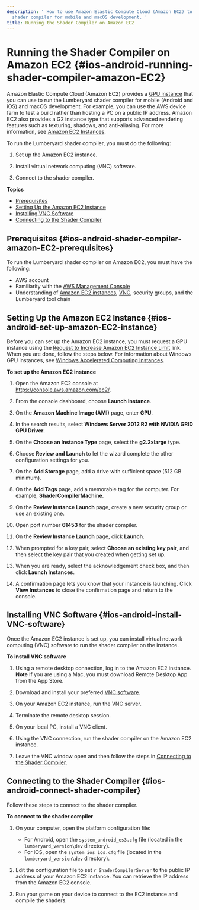 ```yaml
---
description: ' How to use Amazon Elastic Compute Cloud (Amazon EC2) to run the &ALYlong;
  shader compiler for mobile and macOS development. '
title: Running the Shader Compiler on Amazon EC2
---
```

# Running the Shader Compiler on Amazon EC2 {#ios-android-running-shader-compiler-amazon-EC2}

Amazon Elastic Compute Cloud \(Amazon EC2\) provides a [GPU instance](https://aws.amazon.com/blogs/aws/build-3d-streaming-applications-with-ec2s-new-g2-instance-type/) that you can use to run the Lumberyard shader compiler for mobile \(Android and iOS\) and macOS development\. For example, you can use the AWS device farm to test a build rather than hosting a PC on a public IP address\. Amazon EC2 also provides a G2 instance type that supports advanced rendering features such as texturing, shadows, and anti\-aliasing\. For more information, see [Amazon EC2 Instances](https://docs.aws.amazon.com/AWSEC2/latest/WindowsGuide/Instances.html)\.

To run the Lumberyard shader compiler, you must do the following:

1. Set up the Amazon EC2 instance\.

1. Install virtual network computing \(VNC\) software\.

1. Connect to the shader compiler\.

**Topics**
+ [Prerequisites](#ios-android-shader-compiler-amazon-EC2-prerequisites)
+ [Setting Up the Amazon EC2 Instance](#ios-android-set-up-amazon-EC2-instance)
+ [Installing VNC Software](#ios-android-install-VNC-software)
+ [Connecting to the Shader Compiler](#ios-android-connect-shader-compiler)

## Prerequisites {#ios-android-shader-compiler-amazon-EC2-prerequisites}

To run the Lumberyard shader compiler on Amazon EC2, you must have the following:
+ AWS account
+ Familiarity with the [AWS Management Console](https://console.aws.amazon.com/)
+ Understanding of [Amazon EC2 instances](https://docs.aws.amazon.com/AWSEC2/latest/WindowsGuide/Instances.html), [VNC](https://www.realvnc.com/docs/), security groups, and the Lumberyard tool chain

## Setting Up the Amazon EC2 Instance {#ios-android-set-up-amazon-EC2-instance}

Before you can set up the Amazon EC2 instance, you must request a GPU instance using the [Request to Increase Amazon EC2 Instance Limit](https://docs.aws.amazon.com/AWSEC2/latest/WindowsGuide/accelerated-computing-instances.html#gpu-instance-current-limitations) link\. When you are done, follow the steps below\. For information about Windows GPU instances, see [Windows Accelerated Computing Instances](https://docs.aws.amazon.com/AWSEC2/latest/WindowsGuide/accelerated-computing-instances.html)\.

**To set up the Amazon EC2 instance**

1. Open the Amazon EC2 console at [https://console\.aws\.amazon\.com/ec2/](https://console.aws.amazon.com/ec2/)\.

1. From the console dashboard, choose **Launch Instance**\.

1. On the **Amazon Machine Image \(AMI\)** page, enter **GPU**\.

1. In the search results, select **Windows Server 2012 R2 with NVIDIA GRID GPU Driver**\.

1. On the **Choose an Instance Type** page, select the **g2\.2xlarge** type\.

1. Choose **Review and Launch** to let the wizard complete the other configuration settings for you\.

1. On the **Add Storage** page, add a drive with sufficient space \(512 GB minimum\)\.

1. On the **Add Tags** page, add a memorable tag for the computer\. For example, **ShaderCompilerMachine**\.

1. On the **Review Instance Launch** page, create a new security group or use an existing one\.

1. Open port number **61453** for the shader compiler\.

1. On the **Review Instance Launch** page, click **Launch**\.

1. When prompted for a key pair, select **Choose an existing key pair**, and then select the key pair that you created when getting set up\.

1. When you are ready, select the acknowledgement check box, and then click **Launch Instances**\.

1. A confirmation page lets you know that your instance is launching\. Click **View Instances** to close the confirmation page and return to the console\.

## Installing VNC Software {#ios-android-install-VNC-software}

Once the Amazon EC2 instance is set up, you can install virtual network computing \(VNC\) software to run the shader compiler on the instance\.

**To install VNC software**

1. Using a remote desktop connection, log in to the Amazon EC2 instance\.
**Note**
If you are using a Mac, you must download Remote Desktop App from the App Store\.

1. Download and install your preferred [VNC software](https://en.wikipedia.org/wiki/Virtual_Network_Computing)\.

1. On your Amazon EC2 instance, run the VNC server\.

1. Terminate the remote desktop session\.

1. On your local PC, install a VNC client\.

1. Using the VNC connection, run the shader compiler on the Amazon EC2 instance\.

1. Leave the VNC window open and then follow the steps in [Connecting to the Shader Compiler](#ios-android-connect-shader-compiler)\.

## Connecting to the Shader Compiler {#ios-android-connect-shader-compiler}

Follow these steps to connect to the shader compiler\.

**To connect to the shader compiler**

1. On your computer, open the platform configuration file:
   + For Android, open the `system_android_es3.cfg` file \(located in the `lumberyard_version\dev` directory\)\.
   + For iOS, open the `system_ios_ios.cfg` file \(located in the `lumberyard_version\dev` directory\)\.

1. Edit the configuration file to set `r_ShaderCompilerServer` to the public IP address of your Amazon EC2 instance\. You can retrieve the IP address from the Amazon EC2 console\.

1. Run your game on your device to connect to the EC2 instance and compile the shaders\.